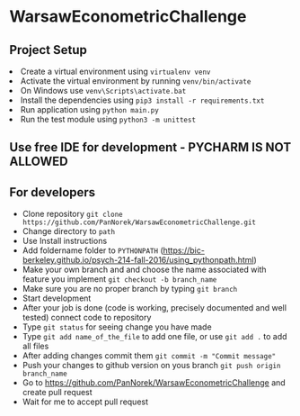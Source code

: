 # WarsawEconometricChallenge

## Project Setup
<li>Create a virtual environment using <code>virtualenv venv</code>
<li>Activate the virtual environment by running <code>venv/bin/activate</code>
<li>On Windows use <code>venv\Scripts\activate.bat</code>
<li>Install the dependencies using <code>pip3 install -r requirements.txt</code>
<li>Run application using <code>python main.py</code>
<li>Run the test module using <code>python3 -m unittest</code>


## Use free IDE for development - PYCHARM IS NOT ALLOWED

## For developers

- Clone repository `git clone https://github.com/PanNorek/WarsawEconometricChallenge.git`
- Change directory to `path`
- Use Install instructions
- Add foldername folder to `PYTHONPATH` (https://bic-berkeley.github.io/psych-214-fall-2016/using_pythonpath.html)
- Make your own branch and and choose the name associated with feature you implement `git checkout -b branch_name`
- Make sure you are no proper branch by typing `git branch` 
- Start development
- After your job is done (code is working, precisely documented and well tested) connect code to repository
- Type `git status` for seeing change you have made
- Type `git add name_of_the_file` to add one file, or use `git add .` to add all files
- After adding changes commit them `git commit -m "Commit message"`
- Push your changes to github version on yous branch `git push origin branch_name`
- Go to https://github.com/PanNorek/WarsawEconometricChallenge and create pull request
- Wait for me to accept pull request
